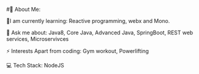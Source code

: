 #💫 About Me:

🔭I am currently learning:
Reactive programming, webx and Mono. 

💬 Ask me about:
Java8, Core Java, Advanced Java, SpringBoot, REST web services, Microservivces

⚡ Interests Apart from coding:
Gym workout, Powerlifting 

💻 Tech Stack:
NodeJS 
